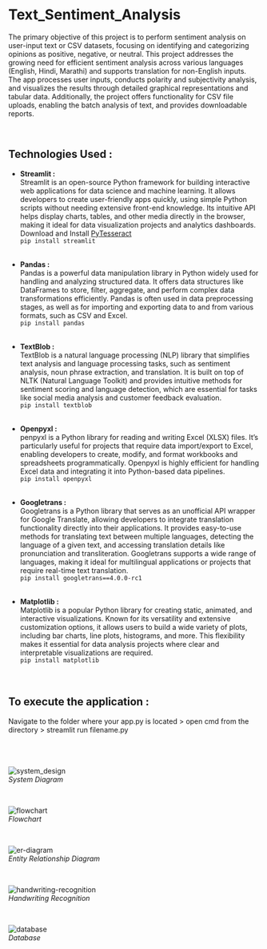 
# Text_Sentiment_Analysis
The primary objective of this project is to perform sentiment analysis on user-input text or CSV datasets, focusing on
identifying and categorizing opinions as positive, negative, or neutral. This
project addresses the growing need for efficient sentiment analysis across various
languages (English, Hindi, Marathi) and supports translation for non-English
inputs. </br>
The app processes user inputs, conducts polarity and subjectivity analysis,
and visualizes the results through detailed graphical representations and tabular
data. Additionally, the project offers functionality for CSV file uploads, enabling
the batch analysis of text, and provides downloadable reports. 

</br>

## Technologies Used :
- **Streamlit :** <br/>
Streamlit is an open-source Python framework for building interactive web applications for data science and machine learning. It allows developers to create user-friendly apps quickly, using simple Python scripts without needing extensive front-end knowledge. Its intuitive API helps display charts, tables, and other media directly in the browser, making it ideal for data visualization projects and analytics dashboards.</br>
Download and Install [PyTesseract](https://pypi.org/project/pytesseract/)<br/>
``` pip install streamlit ```
<br/><br/>

- **Pandas :** <br/>
Pandas is a powerful data manipulation library in Python widely used for handling and analyzing structured data. It offers data structures like DataFrames to store, filter, aggregate, and perform complex data transformations efficiently. Pandas is often used in data preprocessing stages, as well as for importing and exporting data to and from various formats, such as CSV and Excel.</br>
``` pip install pandas ```
<br/><br/>

- **TextBlob :**  <br/>
TextBlob is a natural language processing (NLP) library that simplifies text analysis and language processing tasks, such as sentiment analysis, noun phrase extraction, and translation. It is built on top of NLTK (Natural Language Toolkit) and provides intuitive methods for sentiment scoring and language detection, which are essential for tasks like social media analysis and customer feedback evaluation.</br>
``` pip install textblob ```
<br/><br/>

- **Openpyxl :**  <br/>
penpyxl is a Python library for reading and writing Excel (XLSX) files. It’s particularly useful for projects that require data import/export to Excel, enabling developers to create, modify, and format workbooks and spreadsheets programmatically. Openpyxl is highly efficient for handling Excel data and integrating it into Python-based data pipelines.</br>
``` pip install openpyxl ```
<br/><br/>

- **Googletrans :**  <br/>
Googletrans is a Python library that serves as an unofficial API wrapper for Google Translate, allowing developers to integrate translation functionality directly into their applications. It provides easy-to-use methods for translating text between multiple languages, detecting the language of a given text, and accessing translation details like pronunciation and transliteration. Googletrans supports a wide range of languages, making it ideal for multilingual applications or projects that require real-time text translation.</br>
``` pip install googletrans==4.0.0-rc1 ``` 
<br/><br/>

- **Matplotlib :**  <br/>
Matplotlib is a popular Python library for creating static, animated, and interactive visualizations. Known for its versatility and extensive customization options, it allows users to build a wide variety of plots, including bar charts, line plots, histograms, and more. This flexibility makes it essential for data analysis projects where clear and interpretable visualizations are required.</br>
``` pip install matplotlib ```
</br></br></br>


## To execute the application : </br>
Navigate to the folder where your app.py is located > open cmd from the directory > streamlit run filename.py 
</br><br/><br/><br/>


![system_design](system_diagram.jpg)
<br/>*System Diagram*

<br/>

![flowchart](flowchart.jpg)
<br/>*Flowchart*

<br/>

![er-diagram](er-diagram.jpg)
<br/>*Entity Relationship Diagram*

<br/>

![handwriting-recognition](handwriting-recognition.jpg)
<br/>*Handwriting Recognition*

<br/>

![database](database.jpg)
<br/>*Database*

<br/>
